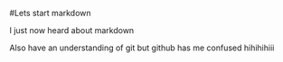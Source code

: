 #Lets start markdown

I just now heard about markdown

Also have an understanding of git but github has me confused
hihihihiii